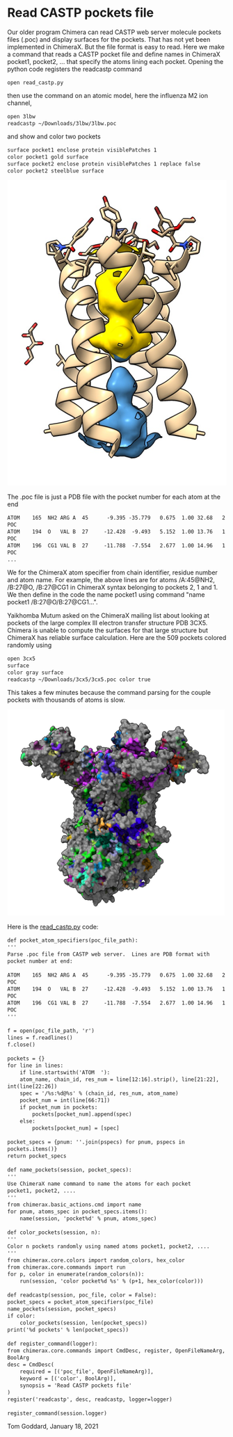 # Read CASTP pockets file

Our older program Chimera can read CASTP web server molecule pockets files (.poc) and
display surfaces for the pockets.  That has not yet been implemented in ChimeraX.
But the file format is easy to read.  Here we make a command that reads a CASTP pocket
file and define names in ChimeraX pocket1, pocket2, ... that specify the atoms lining
each pocket.  Opening the python code registers the readcastp command

    open read_castp.py

then use the command on an atomic model, here the influenza M2 ion channel,

    open 3lbw
    readcastp ~/Downloads/3lbw/3lbw.poc

and show and color two pockets

    surface pocket1 enclose protein visiblePatches 1
    color pocket1 gold surface
    surface pocket2 enclose protein visiblePatches 1 replace false
    color pocket2 steelblue surface

<img src="3lbw_pockets.jpg">

The .poc file is just a PDB file with the pocket number for each atom at the end

    ATOM    165  NH2 ARG A  45      -9.395 -35.779   0.675  1.00 32.68   2  POC
    ATOM    194  O   VAL B  27     -12.428  -9.493   5.152  1.00 13.76   1  POC
    ATOM    196  CG1 VAL B  27     -11.788  -7.554   2.677  1.00 14.96   1  POC
    ...

We for the ChimeraX atom specifier from chain identifier, residue number and atom
name.  For example, the above lines are for atoms /A:45@NH2, /B:27@O, /B:27@CG1
in ChimeraX syntax belonging to pockets 2, 1 and 1. We then define in the code
the name pocket1 using command "name pocket1 /B:27@O/B:27@CG1...".

Yaikhomba Mutum asked on the ChimeraX mailing list about looking at pockets of
the large complex III electron transfer structure PDB 3CX5.  Chimera is unable to
compute the surfaces for that large structure but ChimeraX has reliable surface calculation.
Here are the 509 pockets colored randomly using

    open 3cx5
    surface
    color gray surface
    readcastp ~/Downloads/3cx5/3cx5.poc color true

This takes a few minutes because the command parsing for the couple pockets with
thousands of atoms is slow.

<img src="3cx5_pockets.jpg" width=500>

Here is the [read_castp.py](read_castp.py) code:

    def pocket_atom_specifiers(poc_file_path):
	'''
	Parse .poc file from CASTP web server.  Lines are PDB format with pocket number at end:

	ATOM    165  NH2 ARG A  45      -9.395 -35.779   0.675  1.00 32.68   2  POC
	ATOM    194  O   VAL B  27     -12.428  -9.493   5.152  1.00 13.76   1  POC
	ATOM    196  CG1 VAL B  27     -11.788  -7.554   2.677  1.00 14.96   1  POC
	'''

	f = open(poc_file_path, 'r')
	lines = f.readlines()
	f.close()

	pockets = {}
	for line in lines:
	    if line.startswith('ATOM  '):
		atom_name, chain_id, res_num = line[12:16].strip(), line[21:22], int(line[22:26])
		spec = '/%s:%d@%s' % (chain_id, res_num, atom_name)
		pocket_num = int(line[66:71])
		if pocket_num in pockets:
		    pockets[pocket_num].append(spec)
		else:
		    pockets[pocket_num] = [spec]

	pocket_specs = {pnum: ''.join(pspecs) for pnum, pspecs in pockets.items()}
	return pocket_specs

    def name_pockets(session, pocket_specs):
	'''
	Use ChimeraX name command to name the atoms for each pocket
	pocket1, pocket2, ....
	'''
	from chimerax.basic_actions.cmd import name
	for pnum, atoms_spec in pocket_specs.items():
	    name(session, 'pocket%d' % pnum, atoms_spec)

    def color_pockets(session, n):
	'''
	Color n pockets randomly using named atoms pocket1, pocket2, ....
	'''
	from chimerax.core.colors import random_colors, hex_color
	from chimerax.core.commands import run
	for p, color in enumerate(random_colors(n)):
	    run(session, 'color pocket%d %s' % (p+1, hex_color(color)))

    def readcastp(session, poc_file, color = False):
	pocket_specs = pocket_atom_specifiers(poc_file)
	name_pockets(session, pocket_specs)
	if color:
	    color_pockets(session, len(pocket_specs))
	print('%d pockets' % len(pocket_specs))

    def register_command(logger):
	from chimerax.core.commands import CmdDesc, register, OpenFileNameArg, BoolArg 
	desc = CmdDesc(
	    required = [('poc_file', OpenFileNameArg)],
	    keyword = [('color', BoolArg)],
	    synopsis = 'Read CASTP pockets file'
	)
	register('readcastp', desc, readcastp, logger=logger)

    register_command(session.logger)

Tom Goddard, January 18, 2021
